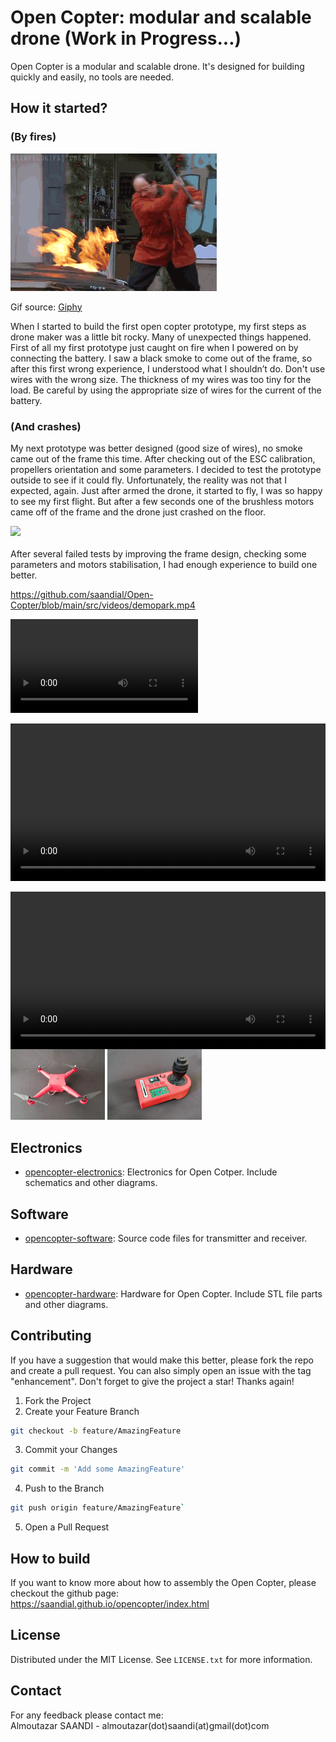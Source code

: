 
# Open Copter: modular and scalable drone (Work in Progress...)<br>

Open Copter is a modular and scalable drone. It's designed for building quickly and easily, no tools are needed.

## How it started?
### (By fires)

<div align="left">
    <img src="src/images/stop_fire.gif" class="leftAlign">
    <p>Gif source: <a href="https://giphy.com/gifs/fire-seinfeld-15a78dCc2ESIw" target="_blank">Giphy</a>
</div>
When I started to build the first open copter prototype, my first steps as drone maker was a little bit rocky. Many of unexpected things happened. First of all my first prototype just caught on fire when I powered on by connecting the battery. I saw a black smoke to come out of the frame, so after this first wrong experience, I understood what I shouldn’t do. Don't use wires with the wrong size. The thickness of my wires was too tiny for the load. Be careful by using the appropriate size of wires for the current of the battery.

### (And crashes)

My next prototype was better designed (good size of wires), no smoke came out of the frame this time. After checking out of the ESC calibration, propellers orientation and some parameters. I decided to test the prototype outside to see if it could fly. Unfortunately, the reality was not that I expected, again. Just after armed the drone, it started to fly, I was so happy to see my first flight. But after a few seconds one of the brushless motors came off of the frame and the drone just crashed on the floor.
<br/>
<div align="left">
    <img src="src/images/crash.gif">
</div>
<br>
After several failed tests by improving the frame design, checking some parameters and motors stabilisation, I had enough experience to build one better. 
<br>

https://github.com/saandial/Open-Copter/blob/main/src/videos/demopark.mp4

<video src="src/videos/demopark.mp4" controls="controls"></video>

<div>
   <video style="display:block; width:100%; height:auto;" autoplay="true" controls="" loop="loop">
       <source src="src/videos/demopark.mp4" type="video/mp4" />
   </video>
</div>
<br>             
<div>
   <video style="display:block; width:100%; height:auto;" autoplay="" controls="" loop="loop">
       <source src="./images/demobeach.mp4" type="video/mp4" />
   </video>
</div>  

<div align="left">
    <img src="src/images/opencopter.png" alt="Logo" width="30%">
    <img src="src/images/remote.png" alt="Logo" width="30%">
</div>

## Electronics

- [opencopter-electronics](https://github.com/saandial/Open-Copter/tree/main/electronics): Electronics for Open Cotper. Include schematics and other diagrams.

## Software

- [opencopter-software](https://github.com/saandial/Open-Copter/tree/main/software): Source code files for transmitter and receiver.

## Hardware

- [opencopter-hardware](https://github.com/saandial/Open-Copter/tree/main/hardware): Hardware for Open Copter. Include STL file parts and other diagrams.

## Contributing

If you have a suggestion that would make this better, please fork the repo and create a pull request. You can also simply open an issue with the tag "enhancement".
Don't forget to give the project a star! Thanks again!

1. Fork the Project
2. Create your Feature Branch 
```bash
git checkout -b feature/AmazingFeature
```
3. Commit your Changes
```bash
git commit -m 'Add some AmazingFeature'
```
4. Push to the Branch 
```bash
git push origin feature/AmazingFeature`
```
5. Open a Pull Request

## How to build

If you want to know more about how to assembly the Open Copter, please checkout the github page: <br>
<a href="https://saandial.github.io/opencopter/index.html" target="_blank">https://saandial.github.io/opencopter/index.html</a>

## License

Distributed under the MIT License. See `LICENSE.txt` for more information.

## Contact

For any feedback please contact me: <br>
Almoutazar SAANDI - almoutazar(dot)saandi(at)gmail(dot)com

